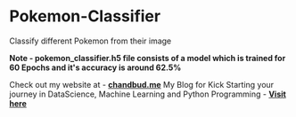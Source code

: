 # Pokemon-Classifier
Classify different Pokemon from their image

**Note - pokemon_classifier.h5 file consists of a model which is trained for 60 Epochs and it's accuracy is around 62.5%**

Check out my website at - **[chandbud.me](https://chandbud.me)**
My Blog for Kick Starting your journey in DataScience, Machine Learning and Python Programming - **[Visit here](https://chandbud.blogspot.com/)**
